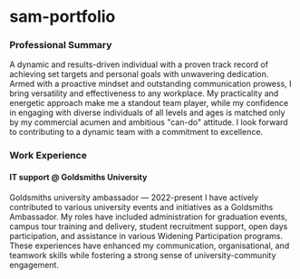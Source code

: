 # sam-portfolio

### Professional Summary
A dynamic and results-driven individual with a proven track record of achieving set targets and personal goals with unwavering dedication. Armed with a proactive mindset and outstanding communication prowess, I bring versatility and effectiveness to any workplace. My practicality and energetic approach make me a standout team player, while my confidence in engaging with diverse individuals of all levels and ages is matched only by my commercial acumen and ambitious "can-do" attitude. I look forward to contributing to a dynamic team with a commitment to excellence.

### Work Experience
#### IT support @ Goldsmiths University

Goldsmiths university ambassador — 2022-present
I have actively contributed to various university events and initiatives as a Goldsmiths Ambassador. My roles have included administration for graduation events, campus tour training and delivery, student recruitment support, open days participation, and assistance in various Widening Participation programs. These experiences have enhanced my communication, organisational, and teamwork skills while fostering a strong sense of university-community engagement.




